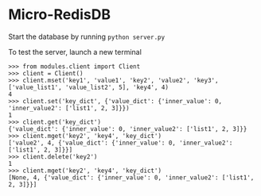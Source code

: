 # Micro-RedisDB


Start the database by running `python server.py`

To test the server, launch a new terminal 

```
>>> from modules.client import Client
>>> client = Client()
>>> client.mset('key1', 'value1', 'key2', 'value2', 'key3', ['value_list1', 'value_list2', 5], 'key4', 4)
4
>>> client.set('key_dict', {'value_dict': {'inner_value': 0, 'inner_value2': ['list1', 2, 3]}})
1
>>> client.get('key_dict')
{'value_dict': {'inner_value': 0, 'inner_value2': ['list1', 2, 3]}}
>>> client.mget('key2', 'key4', 'key_dict')
['value2', 4, {'value_dict': {'inner_value': 0, 'inner_value2': ['list1', 2, 3]}}]
>>> client.delete('key2')
1
>>> client.mget('key2', 'key4', 'key_dict')
[None, 4, {'value_dict': {'inner_value': 0, 'inner_value2': ['list1', 2, 3]}}]

```
